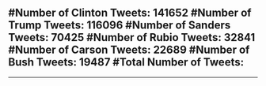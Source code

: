 #Number of Clinton Tweets: 141652
#Number of Trump Tweets: 116096
#Number of Sanders Tweets: 70425
#Number of Rubio Tweets: 32841
#Number of Carson Tweets: 22689
#Number of Bush Tweets: 19487
#Total Number of Tweets:  
---
---
